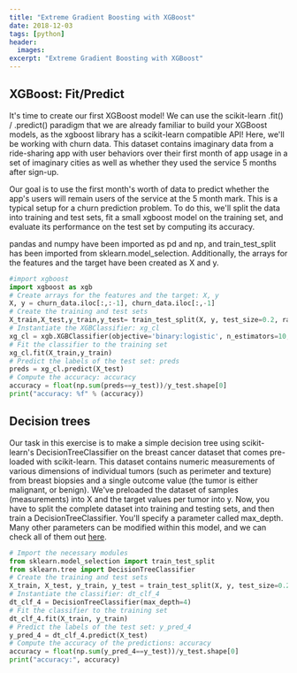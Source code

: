 ```yaml
---
title: "Extreme Gradient Boosting with XGBoost"
date: 2018-12-03
tags: [python]
header:
  images:
excerpt: "Extreme Gradient Boosting with XGBoost"
---
```


## XGBoost: Fit/Predict
It's time to create our first XGBoost model! We can use the scikit-learn .fit() / .predict() paradigm that we are already familiar to build your XGBoost models, as the xgboost library has a scikit-learn compatible API! Here, we'll be working with churn data. This dataset contains imaginary data from a ride-sharing app with user behaviors over their first month of app usage in a set of imaginary cities as well as whether they used the service 5 months after sign-up.

Our goal is to use the first month's worth of data to predict whether the app's users will remain users of the service at the 5 month mark. This is a typical setup for a churn prediction problem. To do this, we'll split the data into training and test sets, fit a small xgboost model on the training set, and evaluate its performance on the test set by computing its accuracy.

pandas and numpy have been imported as pd and np, and train_test_split has been imported from sklearn.model_selection. Additionally, the arrays for the features and the target have been created as X and y.

```python
#import xgboost
import xgboost as xgb
# Create arrays for the features and the target: X, y
X, y = churn_data.iloc[:,:-1], churn_data.iloc[:,-1]
# Create the training and test sets
X_train,X_test,y_train,y_test= train_test_split(X, y, test_size=0.2, random_state=123)
# Instantiate the XGBClassifier: xg_cl
xg_cl = xgb.XGBClassifier(objective='binary:logistic', n_estimators=10, seed=123)
# Fit the classifier to the training set
xg_cl.fit(X_train,y_train)
# Predict the labels of the test set: preds
preds = xg_cl.predict(X_test)
# Compute the accuracy: accuracy
accuracy = float(np.sum(preds==y_test))/y_test.shape[0]
print("accuracy: %f" % (accuracy))
```

## Decision trees
Our task in this exercise is to make a simple decision tree using scikit-learn's DecisionTreeClassifier on the breast cancer dataset that comes pre-loaded with scikit-learn. This dataset contains numeric measurements of various dimensions of individual tumors (such as perimeter and texture) from breast biopsies and a single outcome value (the tumor is either malignant, or benign). We've preloaded the dataset of samples (measurements) into X and the target values per tumor into y. Now, you have to split the complete dataset into training and testing sets, and then train a DecisionTreeClassifier. You'll specify a parameter called max_depth. Many other parameters can be modified within this model, and we can check all of them out [here](http://scikit-learn.org/stable/modules/generated/sklearn.tree.DecisionTreeClassifier.html#sklearn.tree.DecisionTreeClassifier).

```python
# Import the necessary modules
from sklearn.model_selection import train_test_split
from sklearn.tree import DecisionTreeClassifier
# Create the training and test sets
X_train, X_test, y_train, y_test = train_test_split(X, y, test_size=0.2, random_state=123)
# Instantiate the classifier: dt_clf_4
dt_clf_4 = DecisionTreeClassifier(max_depth=4)
# Fit the classifier to the training set
dt_clf_4.fit(X_train, y_train)
# Predict the labels of the test set: y_pred_4
y_pred_4 = dt_clf_4.predict(X_test)
# Compute the accuracy of the predictions: accuracy
accuracy = float(np.sum(y_pred_4==y_test))/y_test.shape[0]
print("accuracy:", accuracy)
```
